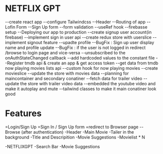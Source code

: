 # NETFLIX GPT

--create react app
--configure Tailwindcss
--Header
--Routing of app
--Lofin Form
--Sign Up form
--form validation
--useRef hook
--firebasse setup
--Deploying our app to production
--create signup user account(in firebase)
--implement sign in user api
--create redux store with userslice
--implement signout feature
--upadte profile 
--BugFix : Sign up user display name and profile update
--BugFix : if the user is not logged in redirect /browse to login page and vice-versa
--unsubscribed to the onAuthStateChanged callback
--add hardcoded values to the constant file
--Register tmdb api & create an app & get access token
--get data from tmdb now playing movies lists api
--custom hook for now playing movies 
--create movieslice
--update the store with movies data 
--planning for maincontainer  and secondary conatiner
--fetch data for trailer video
--update the store with trailer video data
--embedded the youtube video and make it autoplay and mute
--tailwind classes to make it main conatiner look good



# Features

=Login/Sign Up
   =Sign In / Sign Up form
   =redirect to Browser page
--Browse (after authentication)
 -Header
 -Main Movie
   -Tailer in the background
   -Title and Descripition
   -Movie Suggestions
     -Movielist * N

-NETFLIXGPT
  -Search Bar
  -Movie Suggestions